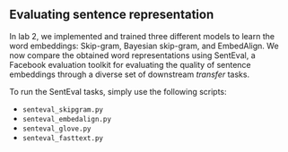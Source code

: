 ## Evaluating sentence representation

In lab 2, we implemented and trained three different models to learn the word embeddings: Skip-gram, Bayesian skip-gram,
and EmbedAlign. We now compare the obtained word representations using SentEval, a Facebook evaluation toolkit for
evaluating the quality of sentence embeddings through a diverse set of downstream _transfer_ tasks. 

To run the SentEval tasks, simply use the following scripts:
- `senteval_skipgram.py` 
- `senteval_embedalign.py`
- `senteval_glove.py`
- `senteval_fasttext.py`
